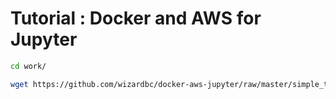 # Tutorial : Docker and AWS for Jupyter

```bash
cd work/

wget https://github.com/wizardbc/docker-aws-jupyter/raw/master/simple_test.ipynb
```
